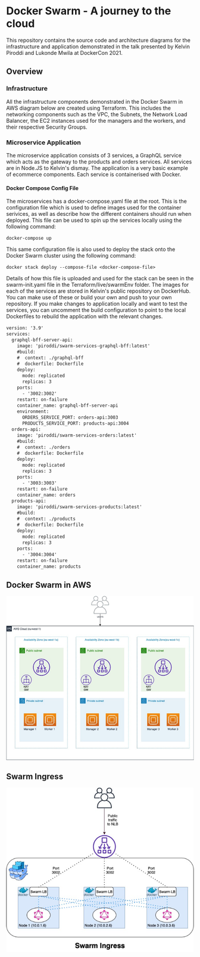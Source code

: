 # Docker Swarm - A journey to the cloud 
This repository contains the source code and architecture diagrams for the infrastructure and application demonstrated in the talk presented by Kelvin Piroddi and Lukonde Mwila at DockerCon 2021.

## Overview
### Infrastructure
All the infrastructure components demonstrated in the Docker Swarm in AWS diagram below are created using Terraform. This includes the networking components such as the VPC, the Subnets, the Network Load Balancer, the EC2 instances used for the managers and the workers, and their respective Security Groups. 

### Microservice Application
The microservice application consists of 3 services, a GraphQL service which acts as the gateway to the products and orders services. All services are in Node.JS to Kelvin's dismay. The application is a very basic example of ecommerce components. Each service is containerised with Docker. 

#### Docker Compose Config File
The microservices has a docker-compose.yaml file at the root. This is the configuration file which is used to define images used for the container serivices, as well as describe how the different containers should run when deployed. This file can be used to spin up the services locally using the following command: 
```
docker-compose up
```
This same configuration file is also used to deploy the stack onto the Docker Swarm cluster using the following command: 
```
docker stack deploy --compose-file <docker-compose-file>
```
Details of how this file is uploaded and used for the stack can be seen in the swarm-init.yaml file in the Terraform/live/swarmEnv folder. The images for each of the services are stored in Kelvin's public repository on DockerHub. You can make use of these or build your own and push to your own repository. If you make changes to application locally and want to test the services, you can uncomment the build configuration to point to the local Dockerfiles to rebuild the application with the relevant changes.

```
version: '3.9'
services:
  graphql-bff-server-api:
    image: 'piroddi/swarm-services-graphql-bff:latest'
    #build:
    #  context: ./graphql-bff
    #  dockerfile: Dockerfile
    deploy:
      mode: replicated
      replicas: 3
    ports:
      - '3002:3002'
    restart: on-failure
    container_name: graphql-bff-server-api
    environment:
      ORDERS_SERVICE_PORT: orders-api:3003
      PRODUCTS_SERVICE_PORT: products-api:3004
  orders-api:
    image: 'piroddi/swarm-services-orders:latest'
    #build:
    #  context: ./orders
    #  dockerfile: Dockerfile
    deploy:
      mode: replicated
      replicas: 3
    ports:
      - '3003:3003'
    restart: on-failure
    container_name: orders
  products-api:
    image: 'piroddi/swarm-services-products:latest'
    #build:
    #  context: ./products
    #  dockerfile: Dockerfile
    deploy:
      mode: replicated
      replicas: 3
    ports:
      - '3004:3004'
    restart: on-failure
    container_name: products
```

## Docker Swarm in AWS
![Alt text](./Docker-Swarm-AWS.jpg?raw=true "Docker Swarm in AWS Diagram")

## Swarm Ingress
![Alt text](./Swarm-ingress.jpg?raw=true "Swarm Ingress Diagram")
